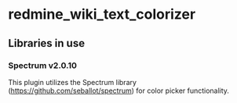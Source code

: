 # redmine_wiki_text_colorizer

## Libraries in use
### Spectrum v2.0.10
This plugin utilizes the Spectrum library (https://github.com/seballot/spectrum)
for color picker functionality. 

